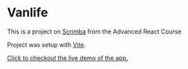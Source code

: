 # Vanlife

This is a project on [Scrimba](https://scrimba.com) from the Advanced React Course

Project was setup with [Vite](https://vite.dev).

[Click to checkout the live demo of the app.](https://raul-scrimba-vanlife.netlify.app)

